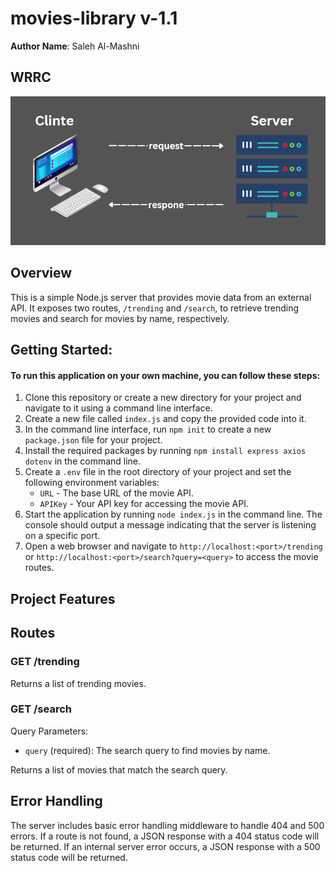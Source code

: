 # movies-library v-1.1

**Author Name**: Saleh Al-Mashni

## WRRC
![WRRC](./assets/Capture.PNG)

## Overview
This is a simple Node.js server that provides movie data from an external API. It exposes two routes, `/trending` and `/search`, to retrieve trending movies and search for movies by name, respectively.


## Getting Started:

#### To run this application on your own machine, you can follow these steps:

1. Clone this repository or create a new directory for your project and navigate to it using a command line interface.
2. Create a new file called `index.js` and copy the provided code into it.
3. In the command line interface, run `npm init` to create a new `package.json` file for your project.
4. Install the required packages by running `npm install express axios dotenv` in the command line.
5. Create a `.env` file in the root directory of your project and set the following environment variables:
   - `URL` - The base URL of the movie API.
   - `APIKey` - Your API key for accessing the movie API.
6. Start the application by running `node index.js` in the command line. The console should output a message indicating that the server is listening on a specific port.
7. Open a web browser and navigate to `http://localhost:<port>/trending` or `http://localhost:<port>/search?query=<query>` to access the movie routes.
## Project Features
## Routes

### GET /trending

Returns a list of trending movies.

### GET /search

Query Parameters:
- `query` (required): The search query to find movies by name.

Returns a list of movies that match the search query.

## Error Handling

The server includes basic error handling middleware to handle 404 and 500 errors. If a route is not found, a JSON response with a 404 status code will be returned. If an internal server error occurs, a JSON response with a 500 status code will be returned.
